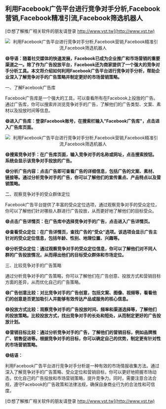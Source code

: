 ## **利用Facebook广告平台进行竞争对手分析,Facebook营销,Facebook精准引流,Facebook筛选机器人**

[😍想了解推广相关软件的朋友请登录 http://www.vst.tw](http://www.vst.tw)

 <center><img src="https://vst.tw/MP4/tuiguang/png/0.png" alt="利用Facebook广告平台进行竞争对手分析,Facebook营销,Facebook精准引流,Facebook筛选机器人"></center>

**😄导语：随着社交媒体的快速发展，Facebook已成为企业推广和市场营销的重要渠道之一。除了作为广告投放平台，Facebook还为商家提供了一个强大的竞争对手分析工具。本文将介绍如何利用Facebook广告平台进行竞争对手分析，帮助企业深入了解竞争对手的广告策略并制定更好的市场营销策略。**

一、了解Facebook广告库

Facebook广告库是一个强大的工具，可以查看所有在Facebook上投放的广告。通过广告库，你可以搜索并浏览竞争对手的广告，了解他们的广告类型、文案、素材以及投放时间等信息。

**😄进入广告库：登录Facebook账号，在搜索栏输入"Facebook广告库"，点击进入广告库页面。**

 <center><img src="https://vst.tw/MP4/tuiguang/png/0.png" alt="利用Facebook广告平台进行竞争对手分析,Facebook营销,Facebook精准引流,Facebook筛选机器人"></center>

**😄搜索竞争对手：在广告库页面，输入竞争对手的名称或网址，点击搜索按钮。系统会显示该竞争对手投放的广告。**

**😄分析广告内容：点击广告即可查看广告的详细信息，包括广告的文案、素材、链接等。通过分析竞争对手的广告，你可以了解他们的宣传重点、产品特点以及营销策略。**

二、观察竞争对手的受众群体定位

Facebook广告平台提供了丰富的受众定位选项，通过观察竞争对手的受众定位，你可以了解他们针对哪些人群进行广告投放，从而更好地了解他们的目标受众。

**😄点击广告详情页：在广告库中选择竞争对手的广告，点击进入广告详情页。**

**😄查看受众定位：在广告详情页，查找广告的"受众"选项。该选项会显示广告主针对的受众定位信息，包括年龄、性别、地理位置、兴趣等。**

**😄分析受众定位：通过观察竞争对手的受众定位信息，你可以了解他们对不同人群的广告投放情况，从而得出他们的目标受众群体和市场定位。**

三、比较竞争对手的广告策略

通过分析竞争对手的广告策略，你可以了解他们在广告创意、投放方式和营销目标方面的差异，从而优化自己的广告策略。

**😄广告创意比较：对比竞争对手的广告创意，包括文案、图像、视频等，看看他们的创意是否更加吸引人并能够有效传达产品或服务的核心信息。**

**😄投放方式比较：观察竞争对手的广告投放时间、频率和渠道选择等，了解他们的投放策略。比较投放方式，找出竞争对手的长处和短处，从而制定更好的广告投放计划。**

**😄营销目标比较：通过分析竞争对手的广告，了解他们的营销目标，例如品牌推广、销售促进等。根据竞争对手的目标，你可以确定自己的优势，制定更有针对性的市场营销策略。**

**😄结语：**

利用Facebook广告平台进行竞争对手分析是一种有效的市场情报收集方法。通过深入了解竞争对手的广告策略、受众定位和营销目标，你可以更好地把握市场动态，优化自己的广告投放和市场营销策略，提升竞争力。同时，需要注意合法合规，遵守Facebook的广告政策和法律法规，确保自身商业行为的合法性和可信度。

[😍想了解推广相关软件的朋友请登录 http://www.vst.tw](http://www.vst.tw)



